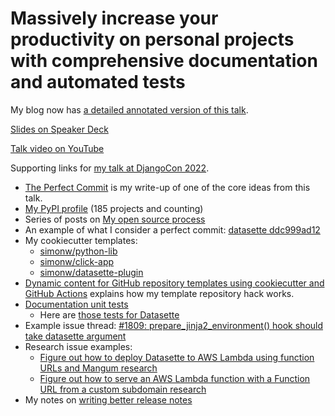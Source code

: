 # Massively increase your productivity on personal projects with comprehensive documentation and automated tests

My blog now has [a detailed annotated version of this talk](https://simonwillison.net/2022/Nov/26/productivity/).

[Slides on Speaker Deck](https://speakerdeck.com/simon/massively-increase-your-productivity-on-personal-projects-with-comprehensive-documentation-and-automated-tests)

[Talk video on YouTube](https://youtu.be/GLkRK2rJGB0)

Supporting links for [my talk at DjangoCon 2022](https://2022.djangocon.us/talks/massively-increase-your-productivity-on/).

- [The Perfect Commit](https://simonwillison.net/2022/Oct/29/the-perfect-commit/) is my write-up of one of the core ideas from this talk.
- [My PyPI profile](https://pypi.org/user/simonw/) (185 projects and counting)
- Series of posts on [My open source process](https://simonwillison.net/series/open-source-process/)
- An example of what I consider a perfect commit: [datasette ddc999ad12](https://github.com/simonw/datasette/commit/ddc999ad1296e8c69cffede3e367dda059b8adad)
- My cookiecutter templates:
  - [simonw/python-lib](https://github.com/simonw/python-lib)
  - [simonw/click-app](https://github.com/simonw/click-app)
  - [simonw/datasette-plugin](https://github.com/simonw/datasette-plugin)
- [Dynamic content for GitHub repository templates using cookiecutter and GitHub Actions](https://simonwillison.net/2021/Aug/28/dynamic-github-repository-templates/) explains how my template repository hack works.
- [Documentation unit tests](https://simonwillison.net/2018/Jul/28/documentation-unit-tests/)
  - Here are [those tests for Datasette](https://github.com/simonw/datasette/blob/main/tests/test_docs.py)
- Example issue thread: [#1809: prepare_jinja2_environment() hook should take datasette argument](https://github.com/simonw/datasette/issues/1809)
- Research issue examples:
  - [Figure out how to deploy Datasette to AWS Lambda using function URLs and Mangum research](https://github.com/simonw/public-notes/issues/6)
  - [Figure out how to serve an AWS Lambda function with a Function URL from a custom subdomain research](https://github.com/simonw/public-notes/issues/1)
- My notes on [writing better release notes](https://simonwillison.net/2022/Jan/31/release-notes/)

